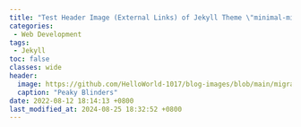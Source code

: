 ```yaml
---
title: "Test Header Image (External Links) of Jekyll Theme \"minimal-mistakes\""
categories:
 - Web Development
tags: 
 - Jekyll
toc: false
classes: wide
header:
  image: https://github.com/HelloWorld-1017/blog-images/blob/main/migration/DeLLLaptop/PeakyBlinders1.jpg?raw=true
  caption: "Peaky Blinders"
date: 2022-08-12 18:14:13 +0800
last_modified_at: 2024-08-25 18:32:52 +0800
---
```


